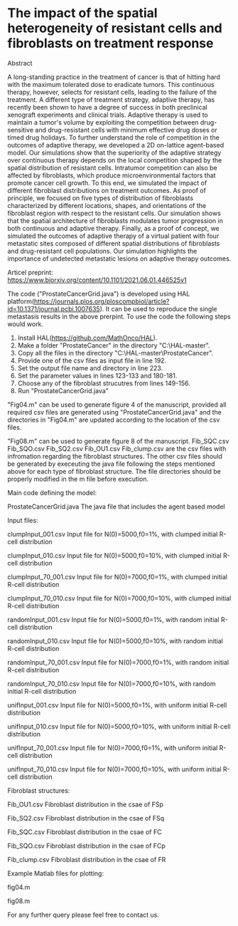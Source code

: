 # The impact of the spatial heterogeneity of resistant cells and fibroblasts on treatment response
Abstract

A long-standing practice in the treatment of cancer is that of hitting hard with the maximum tolerated dose to eradicate tumors. This continuous therapy, however, selects for resistant cells, leading to the failure of the treatment. A different type of treatment strategy, adaptive therapy, has recently been shown to have a degree of success in both preclinical xenograft experiments and clinical trials. Adaptive therapy is used to maintain a tumor's volume by exploiting the competition between drug-sensitive and drug-resistant cells with minimum effective drug doses or timed drug holidays. To further understand the role of competition in the outcomes of adaptive therapy, we developed a 2D on-lattice agent-based model. Our simulations show that the superiority of the adaptive strategy over continuous therapy depends on the local competition shaped by the spatial distribution of resistant cells. Intratumor competition can also be affected by fibroblasts, which produce microenvironmental factors that promote cancer cell growth. To this end, we simulated the impact of different fibroblast distributions on treatment outcomes.  As proof of principle, we focused on five types of distribution of fibroblasts characterized by different locations, shapes, and orientations of the fibroblast region with respect to the resistant cells. Our simulation shows that the spatial architecture of fibroblasts modulates tumor progression in both continuous and adaptive therapy. Finally, as a proof of concept, we simulated the outcomes of adaptive therapy of a virtual patient with four metastatic sites composed of different spatial distributions of fibroblasts and drug-resistant cell populations. Our simulation highlights the importance of undetected metastatic lesions on adaptive therapy outcomes. 

Articel preprint: https://www.biorxiv.org/content/10.1101/2021.06.01.446525v1

The code ("ProstateCancerGrid.java") is developed using HAL platform(https://journals.plos.org/ploscompbiol/article?id=10.1371/journal.pcbi.1007635). It can be used to reproduce the single metastasis results in the above prerpint. To use the code the following steps would work.

1. Install HAL(https://github.com/MathOnco/HAL).
2. Make a folder "ProstateCancer" in the directory "C:\HAL-master\".
3. Copy all the files in the directory "C:\HAL-master\ProstateCancer".
4. Provide one of the csv files as input file in line 192.
5. Set the output file name and directory in line 223.
6. Set the parameter values in lines 123-133 and 180-181.
7. Choose any of the fibroblast strucutres from lines 149-156.
8. Run "ProstateCancerGrid.java"


"Fig04.m" can be used to generate figure 4 of the manuscript, provided all required csv files are generated using "ProstateCancerGrid.java" and the directories in "Fig04.m" are updated according to the location of the csv files.

"Fig08.m" can be used to generate figure 8 of the manuscript. Fib_SQC.csv Fib_SQO.csv Fib_SQ2.csv Fib_OU1.csv Fib_clump.csv are the csv files with infromation regarding the fibroblast structures. The other csv files should be generated by execeuting the java file following the steps mentioned above for each type of fibroblast structure. The file directories should be properly modified in the m file before execution.

Main code defining the model:

ProstateCancerGrid.java The java file that includes the agent based model

Input files:

clumpInput_001.csv      Input file for N(0)=5000,f0=1%, with clumped initial R-cell distribution

clumpInput_010.csv      Input file for N(0)=5000,f0=10%, with clumped initial R-cell distribution

clumpInput_70_001.csv   Input file for N(0)=7000,f0=1%, with clumped initial R-cell distribution

clumpInput_70_010.csv   Input file for N(0)=7000,f0=10%, with clumped initial R-cell distribution

randomInput_001.csv     Input file for N(0)=5000,f0=1%, with random initial R-cell distribution

randomInput_010.csv     Input file for N(0)=5000,f0=10%, with random initial R-cell distribution

randomInput_70_001.csv  Input file for N(0)=7000,f0=1%, with random initial R-cell distribution

randomInput_70_010.csv  Input file for N(0)=7000,f0=10%, with random initial R-cell distribution

unifInput_001.csv       Input file for N(0)=5000,f0=1%, with uniform initial R-cell distribution

unifInput_010.csv       Input file for N(0)=5000,f0=10%, with uniform initial R-cell distribution

unifInput_70_001.csv    Input file for N(0)=7000,f0=1%, with uniform initial R-cell distribution

unifInput_70_010.csv    Input file for N(0)=7000,f0=10%, with uniform initial R-cell distribution


Fibroblast structures:

Fib_OU1.csv Fibroblast distribution in the csae of FSp

Fib_SQ2.csv Fibroblast distribution in the csae of FSq

Fib_SQC.csv Fibroblast distribution in the csae of FC

Fib_SQO.csv Fibroblast distribution in the csae of FCp

Fib_clump.csv Fibroblast distribution in the csae of FR


Example Matlab files for plotting:

fig04.m

fig08.m




For any further query please feel free to contact us.
